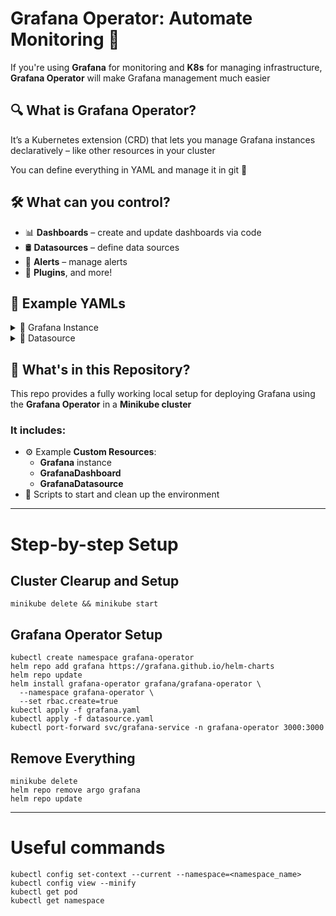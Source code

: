 # **Grafana Operator: Automate Monitoring** 🚀

If you're using **Grafana** for monitoring and **K8s** for managing infrastructure, **Grafana Operator** will make Grafana management much easier


## 🔍 What is Grafana Operator?

It’s a Kubernetes extension (CRD) that lets you manage Grafana instances declaratively – like other resources in your cluster

You can define everything in YAML and manage it in git 🙌


## 🛠️ What can you control?

- 📊 **Dashboards** – create and update dashboards via code
- 🛢️ **Datasources** – define data sources
- 🔔 **Alerts** – manage alerts
- 🔌 **Plugins**, and more!


## 🧩 Example YAMLs

<details>
<summary>🧱 Grafana Instance</summary>

```yaml
apiVersion: grafana.integreatly.org/v1beta1
kind: Grafana
metadata:
  name: grafana
  namespace: grafana-operator
  labels:
    dashboards: "grafana"
spec:
  config:
    security:
      admin_user: ...
      admin_password: ...
```

</details> 
<details> 
<summary>🔌 Datasource</summary>

```yaml
apiVersion: grafana.integreatly.org/v1beta1
kind: GrafanaDatasource
metadata:
  name: test-datasource
  namespace: grafana-operator
spec:
  instanceSelector:
    matchLabels:
      dashboards: "grafana"
  datasource:
    name: TestData DB
    type: testdata
    access: proxy
    isDefault: false
    editable: true
```
</details>

## 📂 What's in this Repository?

This repo provides a fully working local setup for deploying Grafana using the **Grafana Operator** in a **Minikube cluster**

### It includes:

- ⚙️ Example **Custom Resources**:
  - **Grafana** instance
  - **GrafanaDashboard**
  - **GrafanaDatasource**
- 🔁 Scripts to start and clean up the environment


---------------------------------------------------------------------------------------------------


# Step-by-step Setup

## Cluster Clearup and Setup

```
minikube delete && minikube start
```

## Grafana Operator Setup

```
kubectl create namespace grafana-operator
helm repo add grafana https://grafana.github.io/helm-charts
helm repo update
helm install grafana-operator grafana/grafana-operator \
  --namespace grafana-operator \
  --set rbac.create=true
kubectl apply -f grafana.yaml
kubectl apply -f datasource.yaml
kubectl port-forward svc/grafana-service -n grafana-operator 3000:3000
```

## Remove Everything

```
minikube delete
helm repo remove argo grafana
helm repo update
```


---


# Useful commands

```
kubectl config set-context --current --namespace=<namespace_name>
kubectl config view --minify
kubectl get pod
kubectl get namespace
```

